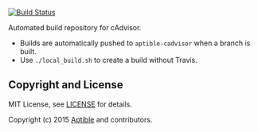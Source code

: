[![Build Status](https://travis-ci.org/aptible/cadvisor-factory.svg?branch=master)](https://travis-ci.org/aptible/cadvisor-factory)

Automated build repository for cAdvisor.

- Builds are automatically pushed to `aptible-cadvisor` when a branch is built.
- Use `./local_build.sh` to create a build without Travis.

## Copyright and License

MIT License, see [LICENSE](LICENSE.md) for details.

Copyright (c) 2015 [Aptible](https://www.aptible.com) and contributors.
